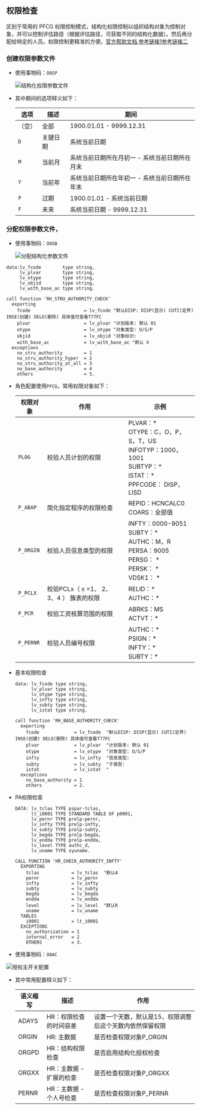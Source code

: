
## 权限检查

区别于常用的 PFCG 权限控制模式，结构化权限控制以组织结构对象为控制对象，并可以控制评估路径（根据评估路径，可获取不同的结构化数据）。然后再分配给特定的人员。权限控制更精准的方便。[官方帮助文档](https://help.sap.com/docs/SAP_S4HANA_ON-PREMISE/c6c3ffd90792427a9fee1a19df5b0925/6903dd5321e8424de10000000a174cb4.html),[参考链接1](https://blog.csdn.net/ROYHAO/article/details/132556810)[参考链接二](https://blog.sina.com.cn/s/blog_6fe5fac90102ys87.html)

<!-- tabs:start -->

<!-- tab:结构化权限检查 -->

<!-- tabs:start -->

<!-- tab:结构化权限配置 -->

### 创建权限参数文件

- 使用事物码：`OOSP`

  ![结构化权限参数文件](https://picture-bj.oss-cn-beijing.aliyuncs.com/pciture/0d65da413e3a6e72f345fb80c22b381c.png)

- 其中期间的选项释义如下：

  | 选项   | 描述     | 期间                                          |
  | ------ | -------- | --------------------------------------------- |
  | （空） | 全部     | 1900.01.01 - 9999.12.31                       |
  | `D`    | 关键日期 | 系统当前日期                                  |
  | `M`    | 当前月   | 系统当前日期所在月初一 - 系统当前日期所在月末 |
  | `Y`    | 当前年   | 系统当前日期所在年初一 - 系统当前日期所在年末 |
  | `P`    | 过期     | 1900.01.01 - 系统当前日期                     |
  | `F`    | 未来     | 系统当前日期 - 9999.12.31                     |


### 分配权限参数文件，

- 使用事物码：`OOSB`

  ![分配结构化参数文件](https://picture-bj.oss-cn-beijing.aliyuncs.com/pciture/af3cc6184e9620742bcbacc17c076d64.png)

<!-- tab:结构化权限函数 -->

```abap
data:lv_fcode        type string,
     lv_plvar        type string,
     lv_otype        type string,
     lv_objid        type string,
     lv_with_base_ac type string.

call function 'RH_STRU_AUTHORITY_CHECK'
  exporting
    fcode                    = lv_fcode "默认DISP: DISP(显示) CUTI(定界) INSE(创建) DELO(删除) 具体值可查看T77FC
    plvar                    = lv_plvar "计划版本: 默认 01
    otype                    = lv_otype "对象类型: O/S/P
    objid                    = lv_objid "对象标识:
    with_base_ac             = lv_with_base_ac "默认 X
  exceptions
    no_stru_authority        = 1
    no_stru_authority_hyper  = 2
    no_stru_authority_at_all = 3
    no_base_authority        = 4
    others                   = 5.

```
<!-- tabs:end -->

<!-- tab:PFCG权限检查 -->

<!-- tabs:start -->

<!-- tab:PFCG权限对象配置 -->

- 角色配置使用`PFCG`，常用权限对象如下：

  | 权限对象  | 作用                                     | 示例                                                         |
  | --------- | ---------------------------------------- | ------------------------------------------------------------ |
  | `PLOG`    | 校验人员计划的权限                       | PLVAR：*<br/>OTYPE：C，O，P，S，T，US<br/>INFOTYP：1000，1001<br/>SUBTYP：\*<br/>ISTAT：\*<br/>PPFCODE： DISP，LISD |
  | `P_ABAP`  | 简化指定程序的权限检查                   | REPID：HCNCALC0<br/>COARS：全部值                            |
  | `P_ORGIN` | 校验人员信息类型的权限                   | INFTY：0000-9051<br/>SUBTY：*<br/>AUTHC：M，R<br/>PERSA：9005<br/>PERSG： *<br/>PERSK： *<br/>VDSK1： * |
  | `P_PCLX`  | 校验PCLx（ x =1、 2、 3、4 ） 簇表的权限 | RELID：\*<br/>AUTHC：*                                       |
  | `P_PCR`   | 校验工资核算范围的权限                   | ABRKS：MS<br/>ACTVT：*                                       |
  | `P_PERNR` | 校验人员编号权限                         | AUTHC：\*<br/>PSIGN：\*<br/>INFTY：\* <br/>SUBTY：\*         |


<!-- tab:PFCG权限函数 -->

- 基本权限检查

  ```abap
  data: lv_fcode type string,
        lv_plvar type string,
        lv_otype type string,
        lv_infty type string,
        lv_subty type string,
        lv_istat type string.
  
  call function 'RH_BASE_AUTHORITY_CHECK'
    exporting
      fcode             = lv_fcode  "默认DISP: DISP(显示) CUTI(定界) INSE(创建) DELO(删除) 具体值可查看T77FC
      plvar             = lv_plvar  "计划版本: 默认 01
      otype             = lv_otype  "对象类型: O/S/P
      infty             = lv_infty  "信息类型:
      subty             = lv_subty  "子类型:
      istat             = lv_istat  "
    exceptions
      no_base_authority = 1
      others            = 2.
  
  ```

- PA权限检查

  ```abap
  DATA: lv_tclas TYPE pspar-tclas,
        lt_i0001 TYPE STANDARD TABLE OF p0001,
        lv_pernr TYPE prelp-pernr,
        lv_infty TYPE prelp-infty,
        lv_subty TYPE prelp-subty,
        lv_begda TYPE prelp-begda,
        lv_endda TYPE prelp-endda,
        lv_level TYPE authc_d,
        lv_uname TYPE syuname.
  
  CALL FUNCTION 'HR_CHECK_AUTHORITY_INFTY'
    EXPORTING
      tclas            = lv_tclas  "默认A
      pernr            = lv_pernr
      infty            = lv_infty
      subty            = lv_subty
      begda            = lv_begda
      endda            = lv_endda
      level            = lv_level  "默认R
      uname            = lv_uname 
    TABLES
      i0001            = lt_i0001
    EXCEPTIONS
      no_authorization = 1
      internal_error   = 2
      OTHERS           = 3.
  
  ```

<!-- tabs:end -->

<!-- tab:授权主开关配置 -->

- 使用事物码：`OOAC`

![授权主开关配置](https://picture-bj.oss-cn-beijing.aliyuncs.com/pciture/ccd2ac5cc3b05e09e333254582804851.png)

- 其中常用配置释义如下：

  | 语义缩写 | 描述                    | 作用                                                     |
  | -------- | ----------------------- | -------------------------------------------------------- |
  | ADAYS    | HR：权限检查的时间容差  | 设置一个天数，默认是15，权限调整后这个天数内依然保留权限 |
  | ORGIN    | HR: 主数据              | 是否检查权限对象P_ORGIN                                  |
  | ORGPD    | HR：结构权限检查        | 是否启用结构化授权检查                                   |
  | ORGXX    | HR：主数据 - 扩展的检查 | 是否检查权限对象P_ORGXX                                  |
  | PERNR    | HR：主数据 - 个人号检查 | 是否检查权限对象P_PERNR                                  |


<!-- tabs:end -->
